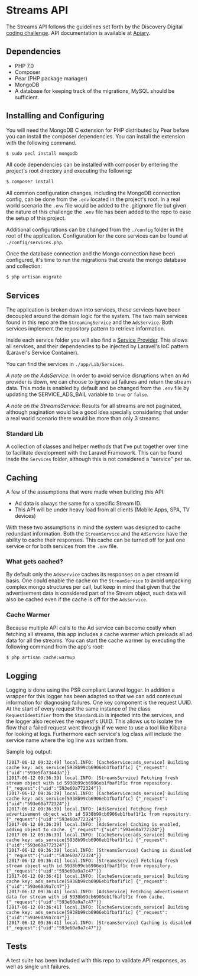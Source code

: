 # Streams API

The Streams API follows the guidelines set forth by the Discovery Digital [coding challenge](https://github.com/discovery-digital/svc-codingchallenge/blob/master/streams_api.md). API documentation is available at [Apiary](http://docs.streamsapi.apiary.io/).

## Dependencies

* PHP 7.0
* Composer
* Pear (PHP package manager)
* MongoDB
* A database for keeping track of the migrations, MySQL should be sufficient.

## Installing and Configuring

You will need the MongoDB C extension for PHP distributed by Pear before you can install the composer dependencies. You can install the extension with the following command.
```sh
$ sudo pecl install mongodb
```

All code dependencies can be installed with composer by entering the project's root directory and executing the following:
```sh
$ composer install
```

All common configuration changes, including the MongoDB connection config, can be done from the `.env` located in the project's root. In a real world scenario the `.env` file would be added to the .gitignore file but given the nature of this challenge the `.env` file has been added to the repo to ease the setup of this project.

Additional configurations can be changed from the `./config` folder in the root of the application. Configuration for the core services can be found at `./config/services.php`.

Once the database connection and the Mongo connection have been configured, it's time to run the migrations that create the mongo database and collection:

```sh
$ php artisan migrate
```

## Services

The application is broken down into services, these services have been decoupled around the domain logic for the system. The two main services found in this repo are the `StreamingService` and the `AdsService`. Both services implement the repository pattern to retrieve information.

Inside each service folder you will also find a [Service Provider](https://laravel.com/docs/5.4/providers). This allows all services, and their dependencies to be injected by Laravel's IoC pattern (Laravel's Service Container). 

You can find the services in `./app/Lib/Services`.

*A note on the AdsService*: In order to avoid service disruptions when an Ad provider is down, we can choose to ignore ad failures and return the stream data. This mode is enabled by default and be changed from the `.env` file by updating the SERVICE_ADS_BAIL variable to `true` or `false`.

*A note on the StreamsService*: Results for all streams are not paginated, although pagination would be a good idea specially considering that under a real world scenario there would be more than only 3 streams.

### Standard Lib

A collection of classes and helper methods that I've put together over time to facilitate development with the Laravel Framework. This can be found insde the `Services` folder, although this is not considered a "service" per se.

## Caching

A few of the assumptions that were made when building this API:

* Ad data is always the same for a specific Stream ID.
* This API will be under heavy load from all clients (Mobile Apps, SPA, TV devices)

With these two assumptions in mind the system was designed to cache redundant information. Both the `StreamService` and the `AdService` have the ability to cache their responses. This cache can be turned off for just one service or for both services from the `.env` file.

### What gets cached?

By default only the `AdsService` caches its responses on a per stream id basis. One could enable the cache on the `StreamService` to avoid unpacking complex mongo structures per call, but keep in mind that given that the advertisement data is considered part of the Stream object, such data will also be cached even if the cache is off for the `AdsService`.

### Cache Warmer

Because multiple API calls to the Ad service can become costly when fetching all streams, this app includes a cache warmer which preloads all ad data for all the streams. You can start the cache warmer by executing the following command from the app's root:

```sh
$ php artisan cache:warmup
```

## Logging

Logging is done using the PSR compliant Laravel logger. In addition a wrapper for this logger has been adapted so that we can add contextual information for diagnosing failures. One key component is the request UUID. At the start of every request the same instance of the class `RequestIdentifier` from the `StandardLib` is injected into the services, and the logger also receives the request's UUID. This allows us to isolate the flow that a failed request went through if we were to use a tool like Kibana for looking at logs. Furthermore each service's log class will include the service name where the log line was written from.

Sample log output:

```
[2017-06-12 09:32:49] local.INFO: [CacheService:ads_service] Building cache key: ads_service[5938b99cb6906eb1fbaf1f1c] {"_request":{"uid":"593e5fa7344da"}} 
[2017-06-12 09:36:39] local.INFO: [StreamsService] Fetching fresh stream object with id 5938b99cb6906eb1fbaf1f1c from repository. {"_request":{"uid":"593e60a772324"}} 
[2017-06-12 09:36:39] local.INFO: [CacheService:ads_service] Building cache key: ads_service[5938b99cb6906eb1fbaf1f1c] {"_request":{"uid":"593e60a772324"}} 
[2017-06-12 09:36:39] local.INFO: [AdsService] Fetching fresh advertisement object with id 5938b99cb6906eb1fbaf1f1c from repository. {"_request":{"uid":"593e60a772324"}} 
[2017-06-12 09:36:39] local.INFO: [AdsService] Caching is enabled, adding object to cache. {"_request":{"uid":"593e60a772324"}} 
[2017-06-12 09:36:39] local.INFO: [CacheService:ads_service] Building cache key: ads_service[5938b99cb6906eb1fbaf1f1c] {"_request":{"uid":"593e60a772324"}} 
[2017-06-12 09:36:39] local.INFO: [StreamsService] Caching is disabled {"_request":{"uid":"593e60a772324"}} 
[2017-06-12 09:36:41] local.INFO: [StreamsService] Fetching fresh stream object with id 5938b99cb6906eb1fbaf1f1c from repository. {"_request":{"uid":"593e60a9a7c47"}} 
[2017-06-12 09:36:41] local.INFO: [CacheService:ads_service] Building cache key: ads_service[5938b99cb6906eb1fbaf1f1c] {"_request":{"uid":"593e60a9a7c47"}} 
[2017-06-12 09:36:41] local.INFO: [AdsService] Fetching advertisement data for stream with id 5938b99cb6906eb1fbaf1f1c from cache. {"_request":{"uid":"593e60a9a7c47"}} 
[2017-06-12 09:36:41] local.INFO: [CacheService:ads_service] Building cache key: ads_service[5938b99cb6906eb1fbaf1f1c] {"_request":{"uid":"593e60a9a7c47"}} 
[2017-06-12 09:36:41] local.INFO: [StreamsService] Caching is disabled {"_request":{"uid":"593e60a9a7c47"}} 
```

## Tests

A test suite has been included with this repo to validate API responses, as well as single unit failures.
